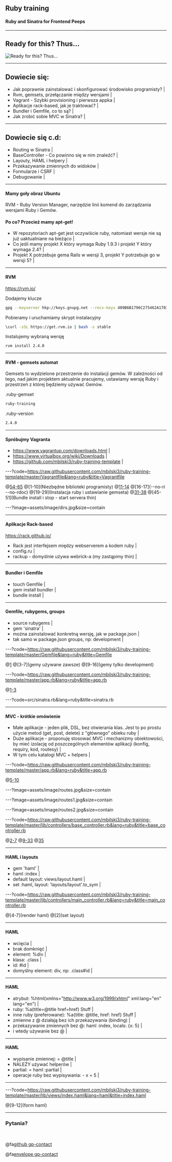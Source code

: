 ## Ruby training

#### Ruby and Sinatra for Frontend Peeps

---

## Ready for this? Thus...

![](https://ljdchost.com/OpJjQlm.gif "Ready for this? Thus...")

---

## Dowiecie się:

- Jak poprawnie zainstalować i skonfigurować środowisko programisty? |
- Rvm, gemsets, przełączanie między wersjami |
- Vagrant - Szybki provisioning i pierwsza appka |
- Aplikacje rack-based, jak je traktować? |
- Bundler i Gemfile, co to są? |
- Jak zrobić sobie MVC w Sinatra? |

---

## Dowiecie się c.d:

- Routing w Sinatra |
- BaseController - Co powinno się w nim znaleźć? |
- Layouty, HAML i helpery |
- Przekazywanie zmiennych do widoków |
- Formularze i CSRF |
- Debugowanie |

---

#### Mamy goły obraz Ubuntu

RVM - Ruby Version Manager, narzędzie linii komend do zarządzania wersjami Ruby i Gemów.

#### Po co? Przecież mamy apt-get!

- W repozytoriach apt-get jest oczywiście ruby, natomiast wersje nie są już uaktualniane na bieżąco |
- Co jeśli mamy projekt X który wymaga Ruby 1.9.3 i projekt Y który wymaga 2.4? |
- Projekt X potrzebuje gema Rails w wersji 3, projekt Y potrzebuje go w wersji 5? |

---

#### RVM

https://rvm.io/

Dodajemy klucze
```bash
gpg --keyserver hkp://keys.gnupg.net --recv-keys 409B6B1796C275462A1703113804BB82D39DC0E3 7D2BAF1CF37B13E2069D6956105BD0E739499BDB
```

Pobieramy i uruchamiamy skrypt instalacyjny
```bash
\curl -sSL https://get.rvm.io | bash -s stable
```

Instalujemy wybraną wersję
```bash
rvm install 2.4.0
```

---

#### RVM - gemsets automat

Gemsets to wydzielone przestrzenie do instalacji gemów. W zależności od tego, nad jakim projektem aktualnie pracujemy, ustawiamy wersję Ruby i przestrzeń z której będziemy używać Gemów.

.ruby-gemset
```bash
ruby-training
```

.ruby-version
```bash
2.4.0
```

---

#### Spróbujmy Vagranta

- https://www.vagrantup.com/downloads.html |
- https://www.virtualbox.org/wiki/Downloads |
- https://github.com/mbilski3/ruby-training-template |

---?code=https://raw.githubusercontent.com/mbilski3/ruby-training-template/master/Vagrantfile&lang=ruby&title=Vagrantfile

@[54-65](Konfiguracja)
@[1-10](Niezbędne biblioteki programisty)
@[11-14](RVM)
@[16-17](--no-ri --no-rdoc)
@[19-29](Instalacja ruby i ustawianie gemseta)
@[31-38](Gemy)
@[45-51](Bundle install i stop - start servera thin)

---?image=assets/image/dirs.jpg&size=contain

---

#### Aplikacje Rack-based

https://rack.github.io/

- Rack jest interfejsem między webserverem a kodem ruby |
- config.ru |
- rackup - domyślnie używa webrick-a (my zastąpimy thin) |

---

#### Bundler i Gemfile

- touch Gemfile |
- gem install bundler |
- bundle install |

---

#### Gemfile, rubygems, groups

- source rubygems |
- gem 'sinatra' |
- można zainstalować konkretną wersję, jak w package.json |
- tak samo w package.json groups, np: development |

---?code=https://raw.githubusercontent.com/mbilski3/ruby-training-template/master/Gemfile&lang=ruby&title=Gemfile

@[1](source)
@[3-7](gemy używane zawsze)
@[9-16](gemy tylko development)

---?code=https://raw.githubusercontent.com/mbilski3/ruby-training-template/master/app.rb&lang=ruby&title=app.rb

@[1-3](bundler)

---?code=src/sinatra.rb&lang=ruby&title=sinatra.rb

---

#### MVC - krótkie omówienie

- Małe aplikacje - jeden plik, DSL, bez otwierania klas. Jest to po prostu użycie metod (get, post, delete) z "głównego" obieku ruby |
- Duże aplikacje - proponuję stosować MVC i mechanizmy obiektowości, by mieć izolację od poszczególnych elementów aplikacji (konfig, requiry, kod, routesy) |
- W tym celu katalogi MVC + helpers |

---?code=https://raw.githubusercontent.com/mbilski3/ruby-training-template/master/app.rb&lang=ruby&title=app.rb

@[5-10](require)

---?image=assets/image/routes.jpg&size=contain

---?image=assets/image/routes1.jpg&size=contain

---?image=assets/image/routes2.jpg&size=contain

---?code=https://raw.githubusercontent.com/mbilski3/ruby-training-template/master/lib/controllers/base_controller.rb&lang=ruby&title=base_controller.rb

@[2-7](development)
@[9-33](overall)
@[35](helpers)

---

#### HAML i layouts

- gem 'haml' |
- haml :index |
- default layout: views/layout.haml |
- set :haml, layout: 'layouts/layout'.to_sym |

---?code=https://raw.githubusercontent.com/mbilski3/ruby-training-template/master/lib/controllers/main_controller.rb&lang=ruby&title=main_controller.rb

@[4-7](render haml)
@[2](set layout)

---

#### HAML

- wcięcia |
- brak domknięć |
- element: %div |
- klasa: .class |
- id: #id |
- domyślny element: div, np: .class#id |

---

#### HAML

- atrybut: %html(xmlns="http://www.w3.org/1999/xhtml" xml:lang="en" lang="en") |
- ruby: %a(title=@title href=href) Stuff |
- inne ruby (preferowane): %a{title: @title, href: href} Stuff |
- zmienne z @ działają bez ich przekazywania (binding) |
- przekazywanie zmiennych bez @: haml :index, locals: {x: 5} |
- i wtedy używanie bez @ |

---

#### HAML

- wypisanie zmiennej: = @title |
- NALEŻY używać helperów |
- partial: = haml :partial |
- operacje ruby bez wypisywania: - x = 5 |
---

---?code=https://raw.githubusercontent.com/mbilski3/ruby-training-template/master/lib/views/index.haml&lang=haml&title=index.haml

@[9-12](form haml)

---


### Pytania?

<br>

@fa[github gp-contact](mbilski3)

@fa[envelope gp-contact](mbilski3@gmail.com)
